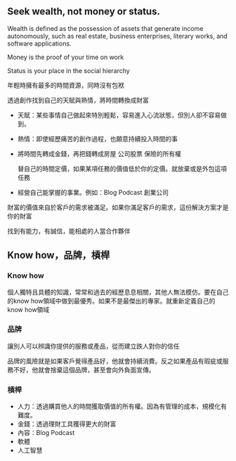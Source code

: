 ## Seek wealth, not money or status.

Wealth is defined as the possession of assets that generate income autonomously, such as real estate, business enterprises, literary works, and software applications.

Money is the proof of your time on work

Status is your place in the social hierarchy

年輕時擁有最多的時間資源，同時沒有包袱

透過創作找到自己的天賦與熱情，將時間轉換成財富

- 天賦：某些事情自己做起來特別輕鬆，容易進入心流狀態，但別人卻不容易做到。
    
- 熱情：即使經歷痛苦的創作過程，也願意持續投入時間的事
    
- 將時間先轉成金錢，再把錢轉成房屋 公司股票 保險的所有權
    
    替自己的時間定價，如果某項任務的價值低於你的定價。就放棄或是外包這項任務
    
- 經營自己能掌握的事業。例如：Blog Podcast 創業公司
    

財富的價值來自於客戶的需求被滿足。如果你滿足客戶的需求，這份解決方案才是你的財富

找到有能力，有誠信，能相處的人當合作夥伴

## Know how，品牌，槓桿

### Know how

個人獨特且具體的知識，常常和過去的經歷息息相關，其他人無法模仿。要在自己的know how領域中做到最優秀。如果不是最傑出的專家。就重新定義自己的know how領域

### 品牌

讓別人可以辨識你提供的服務或產品，從而建立跌人對你的信任

品牌的風險就是如果客戶覺得產品好，他就會持續消費。反之如果產品有瑕疵或服務不好，他就會捨棄這個品牌，甚至會向外負面宣傳。

### 槓桿

- 人力：透過購買他人的時間獲取價值的所有權。因為有管理的成本，規模化有難度。
- 金錢：透過理財工具獲得更大的財富
- 內容：Blog Podcast
- 軟體
- 人工智慧